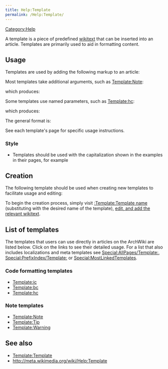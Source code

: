 ```yaml
---
title: Help:Template
permalink: /Help:Template/
---
```


[Category:Help](/Category:Help "wikilink")

A template is a piece of predefined [wikitext](/Wikipedia:Wikitext "wikilink") that can be inserted into an article. Templates are primarily used to aid in formatting content.

Usage
-----

Templates are used by adding the following markup to an article:

Most templates take additional arguments, such as [Template:Note](/Template:Note "wikilink"):

which produces:

Some templates use named parameters, such as [Template:hc](/Template:hc "wikilink"):

which produces:

The general format is:

See each template's page for specific usage instructions.

### Style

-   Templates should be used with the capitalization shown in the examples in their pages, for example

Creation
--------

The following template should be used when creating new templates to facilitate usage and editing:

To begin the creation process, simply visit [:Template:Template name](/:Template:Template_name "wikilink") (substituting with the desired name of the template), [edit, and add the relevant wikitext](/Help:Editing "wikilink").

List of templates
-----------------

The templates that users can use directly in articles on the ArchWiki are listed below. Click on the links to see their detailed usage. For a list that also includes localizations and meta templates see [Special:AllPages/Template:](/Special:AllPages/Template: "wikilink"), [Special:PrefixIndex/Template:](/Special:PrefixIndex/Template: "wikilink") or [Special:MostLinkedTemplates](/Special:MostLinkedTemplates "wikilink").

### Code formatting templates

-   [Template:ic](/Template:ic "wikilink")
-   [Template:bc](/Template:bc "wikilink")
-   [Template:hc](/Template:hc "wikilink")

### Note templates

-   [Template:Note](/Template:Note "wikilink")
-   [Template:Tip](/Template:Tip "wikilink")
-   [Template:Warning](/Template:Warning "wikilink")

See also
--------

-   [Template:Template](/Template:Template "wikilink")
-   <http://meta.wikimedia.org/wiki/Help:Template>
